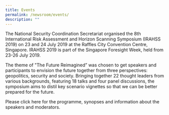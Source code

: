 ```yaml
---
title: Events
permalink: /newsroom/events/
description: ""
---
```

The National Security Coordination Secretariat organised the 8th International Risk Assessment and Horizon Scanning Symposium (IRAHSS 2019) on 23 and 24 July 2019 at the Raffles City Convention Centre, Singapore. IRAHSS 2019 is part of the Singapore Foresight Week, held from 23-26 July 2019.

The theme of "The Future Reimagined” was chosen to get speakers and participants to envision the future together from three perspectives: geopolitics, security and society. Bringing together 22 thought leaders from various backgrounds, featuring 18 talks and four panel discussions, the symposium aims to distil key scenario vignettes so that we can be better prepared for the future.

Please click here for the programme, synopses and information about the speakers and moderators.